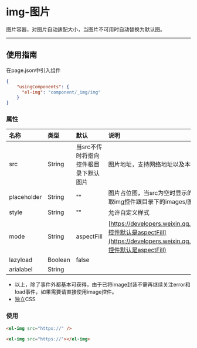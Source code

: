 # img-图片

图片容器，对图片自动适配大小，当图片不可用时自动替换为默认图。

---

## 使用指南

在page.json中引入组件

```json
{
    "usingComponents": {
      "el-img": "component/_img/img"
    }
}
```

### 属性

| 名称 | 类型 | 默认 | 说明 | 版本 |
| :--- | :--- | :--- | :--- | :--- |
| src | String | 当src不传时将指向控件根目录下默认图片 | 图片地址，支持网络地址以及本地地址placeholder | 1.0.1 |
| placeholder | String | "" | 图片占位图，当src为空时显示的占位图，这里将传入占位图的地址，若不设置那边取img控件跟目录下的images/图片 | 1.0.1 |
| style | String | "" | 允许自定义样式 | 1.0.1 |
| mode | String | aspectFill | [https://developers.weixin.qq.com/miniprogram/dev/component/image.html，控件默认是aspectFill](https://developers.weixin.qq.com/miniprogram/dev/component/image.html，控件默认是aspectFill) | 1.0.1 |
| lazyload | Boolean | false |  | 1.0.1 |
| arialabel | String |  |  | 1.0.1 |

* 以上，除了事件外都基本可获得，由于已将image封装不需再继续关注error和load事件，如果需要请直接使用image控件。
* 独立CSS

### 使用

```html
<el-img src="https://" />

<el-img src="https://"></el-img>
```




